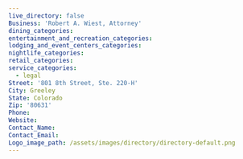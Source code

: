 ```yaml
---
live_directory: false
Business: 'Robert A. Wiest, Attorney'
dining_categories:
entertainment_and_recreation_categories:
lodging_and_event_centers_categories:
nightlife_categories:
retail_categories:
service_categories:
  - legal
Street: '801 8th Street, Ste. 220-H'
City: Greeley
State: Colorado
Zip: '80631'
Phone:
Website:
Contact_Name:
Contact_Email:
Logo_image_path: /assets/images/directory/directory-default.png
---
```



